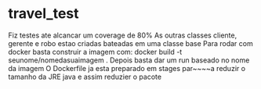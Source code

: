 # travel_test

Fiz testes ate alcancar um coverage de 80%
As outras classes cliente, gerente e robo estao criadas bateadas em uma classe base
Para rodar com docker basta construir a imagem com:
docker build -t seunome/nomedasuaimagem .
Depois basta dar um run baseado no nome da imagem
O Dockerfile ja esta preparado em stages par~~~~a reduzir o tamanho da JRE java e assim reduzier o pacote
